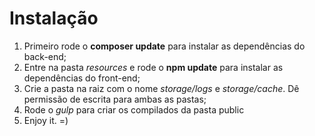 # Instalação

1. Primeiro rode o __composer update__ para instalar as dependências do back-end;
2. Entre na pasta _resources_ e rode o __npm update__ para instalar as dependências do front-end;
3. Crie a pasta na raiz com o nome _storage/logs_ e _storage/cache_. Dê permissão de escrita para ambas as pastas;
4. Rode o _gulp_ para criar os compilados da pasta public
5. Enjoy it. =)